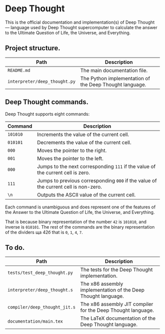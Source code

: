 # Deep Thought

This is the official documentation and implementation(s) of Deep Thought — language used by Deep Thought supercomputer to calculate the answer to the Ultimate Question of Life, the Universe, and Everything.

## Project structure.

| Path                          | Description                                             |
|-------------------------------|---------------------------------------------------------|
| `README.md`                   | The main documentation file.                            |
| `interpreter/deep_thought.py` | The Python implementation of the Deep Thought language. |

## Deep Thought commands.

Deep Thought supports eight commands:

| Command  | Description                                                                         |
|----------|-------------------------------------------------------------------------------------|
| `101010` | Increments the value of the current cell.                                           |
| `010101` | Decrements the value of the current cell.                                           |
| `000`    | Moves the pointer to the right.                                                     |
| `001`    | Moves the pointer to the left.                                                      |
| `000`    | Jumps to the next corresponding `111` if the value of the current cell is zero.     |
| `111`    | Jumps to previous corresponding `000` if the value of the current cell is non-zero. |
| `\n`     | Outputs the ASCII value of the current cell.                                        |

Each command is unambiguous and does represent one of the features of the Answer to the Ultimate Question of Life, the Universe, and Everything.

That is because binary representation of the number `42` is `101010`, and inverse is `010101`.
The rest of the commands are the binary representation of the dividers ща 42б that is `0`, `1`, `4`, `7`.

## To do.

| Path                          | Description                                                   |
|-------------------------------|---------------------------------------------------------------|
| `tests/test_deep_thought.py`  | The tests for the Deep Thought implementation.                |
| `interpreter/deep_thought.s`  | The x86 assembly implementation of the Deep Thought language. |
| `compiler/deep_thought_jit.s` | The x86 assembly JIT compiler for the Deep Thought language.  |
| `documentation/main.tex`      | The LaTeX documentation of the Deep Thought language.         |
